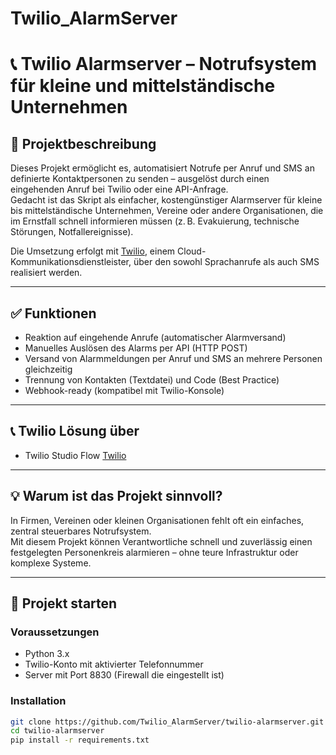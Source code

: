 # Twilio_AlarmServer

# 📞 Twilio Alarmserver – Notrufsystem für kleine und mittelständische Unternehmen

## 🔔 Projektbeschreibung

Dieses Projekt ermöglicht es, automatisiert Notrufe per Anruf und SMS an definierte Kontaktpersonen zu senden – ausgelöst durch einen eingehenden Anruf bei Twilio oder eine API-Anfrage.  
Gedacht ist das Skript als einfacher, kostengünstiger Alarmserver für kleine bis mittelständische Unternehmen, Vereine oder andere Organisationen, die im Ernstfall schnell informieren müssen (z. B. Evakuierung, technische Störungen, Notfallereignisse).

Die Umsetzung erfolgt mit [Twilio](https://www.twilio.com/), einem Cloud-Kommunikationsdienstleister, über den sowohl Sprachanrufe als auch SMS realisiert werden.

---

## ✅ Funktionen

- Reaktion auf eingehende Anrufe (automatischer Alarmversand)
- Manuelles Auslösen des Alarms per API (HTTP POST)
- Versand von Alarmmeldungen per Anruf und SMS an mehrere Personen gleichzeitig
- Trennung von Kontakten (Textdatei) und Code (Best Practice)
- Webhook-ready (kompatibel mit Twilio-Konsole)

---
## 📞 Twilio Lösung über

- Twilio Studio Flow [Twilio](https://www.twilio.com/docs/studio/)

---

## 💡 Warum ist das Projekt sinnvoll?

In Firmen, Vereinen oder kleinen Organisationen fehlt oft ein einfaches, zentral steuerbares Notrufsystem.  
Mit diesem Projekt können Verantwortliche schnell und zuverlässig einen festgelegten Personenkreis alarmieren – ohne teure Infrastruktur oder komplexe Systeme.

---

## 🚀 Projekt starten

### Voraussetzungen

- Python 3.x
- Twilio-Konto mit aktivierter Telefonnummer
- Server mit Port 8830 (Firewall die eingestellt ist)

### Installation

```bash
git clone https://github.com/Twilio_AlarmServer/twilio-alarmserver.git
cd twilio-alarmserver
pip install -r requirements.txt
